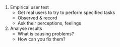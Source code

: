 1. Empirical user test
	- Get real users to try to perform specified tasks
	- Observed & record
	- Ask their perceptions, feelings
2. Analyse results
	- What is causing problems?
	- How can you fix them?